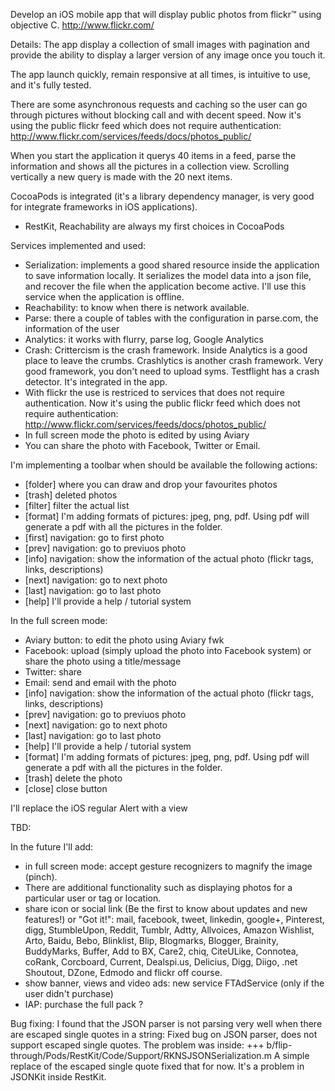 Develop an iOS mobile app that will display public photos from flickr™ using objective C. 
http://www.flickr.com/ 

Details:
The app display a collection of small images with pagination and provide the ability to display a larger version of any image once you touch it.

The app launch quickly, remain responsive at all times, is intuitive to use, and it's fully tested.

There are some asynchronous requests and caching so the user can go through pictures without blocking call and with decent speed.
Now it's using the public flickr feed which does not require authentication: http://www.flickr.com/services/feeds/docs/photos_public/

When you start the application it querys 40 items in a feed, parse the information and shows all the pictures in a collection view.
Scrolling vertically a new query is made with the 20 next items.

CocoaPods is integrated (it's a library dependency manager, is very good for integrate frameworks in iOS applications).
- RestKit, Reachability are always my first choices in CocoaPods

Services implemented and used:
- Serialization: implements a good shared resource inside the application to save information locally. It serializes the model data into a json file, and recover the file when the application become active. I'll use this service when the application is offline.
- Reachability: to know when there is network available.
- Parse: there a couple of tables with the configuration in parse.com, the information of the user
- Analytics: it works with flurry, parse log, Google Analytics
- Crash:
    Crittercism is the crash framework. Inside Analytics is a good place to leave the crumbs.
    Crashlytics is another crash framework. Very good framework, you don't need to upload syms.
    Testflight has a crash detector. It's integrated in the app.
- With flickr the use is restriced to services that does not require authentication. Now it's using the public flickr feed which does not require authentication: http://www.flickr.com/services/feeds/docs/photos_public/
- In full screen mode the photo is edited by using Aviary
- You can share the photo with Facebook, Twitter or Email.

I'm implementing a toolbar when should be available the following actions:
- [folder] where you can draw and drop your favourites photos 
- [trash] deleted photos
- [filter] filter the actual list
- [format] I'm adding formats of pictures: jpeg, png, pdf. Using pdf will generate a pdf with all the pictures in the folder.
- [first] navigation: go to first photo
- [prev] navigation: go to previuos photo
- [info] navigation: show the information of the actual photo (flickr tags, links, descriptions)
- [next] navigation: go to next photo
- [last] navigation: go to last photo
- [help] I'll provide a help / tutorial system

In the full screen mode:
- Aviary button: to edit the photo using Aviary fwk
- Facebook: upload (simply upload the photo into Facebook system) or share the photo using a title/message
- Twitter: share
- Email: send and email with the photo
- [info] navigation: show the information of the actual photo (flickr tags, links, descriptions)
- [prev] navigation: go to previuos photo
- [next] navigation: go to next photo
- [last] navigation: go to last photo
- [help] I'll provide a help / tutorial system
- [format] I'm adding formats of pictures: jpeg, png, pdf. Using pdf will generate a pdf with all the pictures in the folder.
- [trash] delete the photo
- [close] close button

I'll replace the iOS regular Alert with a view


TBD:

In the future I'll add:
- in full screen mode: accept gesture recognizers to magnify the image (pinch).
- There are additional functionality such as displaying photos for a particular user or tag or location.
- share icon or social link (Be the first to know about updates and new features!) or "Got it!": mail, facebook, tweet, linkedin, google+, Pinterest, digg, StumbleUpon, Reddit, Tumblr, Adtty, Allvoices, Amazon Wishlist, Arto, Baidu, Bebo, Blinklist, Blip, Blogmarks, Blogger, Brainity, BuddyMarks, Buffer, Add to BX, Care2, chiq, CiteULike, Connotea, coRank, Corcboard, Current, Dealspi.us, Delicius, Digg, Diigo, .net Shoutout, DZone, Edmodo and flickr off course.
- show banner, views and video ads: new service FTAdService (only if the user didn't purchase)
- IAP: purchase the full pack ?


Bug fixing: I found that the JSON parser is not parsing very well when there are escaped single quotes in a string: Fixed bug on JSON parser, does not support escaped single quotes. The problem was inside: +++ b/flip-through/Pods/RestKit/Code/Support/RKNSJSONSerialization.m A simple replace of the escaped single quote fixed that for now.  It's a problem in JSONKit inside RestKit.



